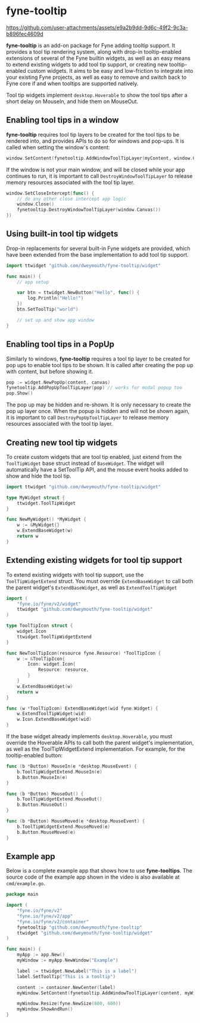 # fyne-tooltip



https://github.com/user-attachments/assets/e9a2b9dd-9d6c-49f2-9c3a-b896fec4609d


**fyne-tooltip** is an add-on package for Fyne adding tooltip support. It provides a tool tip rendering system, along with drop-in tooltip-enabled extensions of several of the Fyne builtin widgets, as well as an easy means to extend existing widgets to add tool tip support, or creating new tooltip-enabled custom widgets. It aims to be easy and low-friction to integrate into your existing Fyne projects, as well as easy to remove and switch back to Fyne core if and when tooltips are supported natively.

Tool tip widgets implement `desktop.Hoverable` to show the tool tips after a short delay on MouseIn, and hide them on MouseOut.

## Enabling tool tips in a window

**fyne-tooltip** requires tool tip layers to be created for the tool tips to be rendered into, and provides APIs to do so for windows and pop-ups. It is called when setting the window's content:

```go
window.SetContent(fynetooltip.AddWindowToolTipLayer(myContent, window.Canvas()))
```

If the window is not your main window, and will be closed while your app continues to run, it is important to call `DestroyWindowToolTipLayer` to release memory resources associated with the tool tip layer.

```go
window.SetCloseIntercept(func() {
    // do any other close intercept app logic
    window.Close()
    fynetooltip.DestroyWindowToolTipLayer(window.Canvas())
})
```

## Using built-in tool tip widgets

Drop-in replacements for several built-in Fyne widgets are provided, which have been extended from the base implementation to add tool tip support.

```go
import ttwidget "github.com/dweymouth/fyne-tooltip/widget"

func main() {
    // app setup

    var btn = ttwidget.NewButton("Hello", func() {
        log.Println("Hello!")
    })
    btn.SetToolTip("world")

    // set up and show app window
}
```

## Enabling tool tips in a PopUp

Similarly to windows, **fyne-tooltip** requires a tool tip layer to be created for pop ups to enable tool tips to be shown.
It is called after creating the pop up with content, but before showing it.

```go
pop := widget.NewPopUp(content, canvas)
fynetooltip.AddPopUpToolTipLayer(pop) // works for modal popup too
pop.Show()
```

The pop up may be hidden and re-shown. It is only necessary to create the pop up layer once. When the popup is hidden and will not be shown again,
it is important to call `DestroyPopUpToolTipLayer` to release memory resources associated with the tool tip layer.

## Creating new tool tip widgets

To create custom widgets that are tool tip enabled, just extend from the `ToolTipWidget` base struct instead of `BaseWidget`. The widget will automatically
have a SetToolTip API, and the mouse event hooks added to show and hide the tool tip.

```go
import ttwidget "github.com/dweymouth/fyne-tooltip/widget"

type MyWidget struct {
    ttwidget.ToolTipWidget
}

func NewMyWidget() *MyWidget {
    w := &MyWidget{}
    w.ExtendBaseWidget(w)
    return w
}
```

## Extending existing widgets for tool tip support

To extend existing widgets with tool tip support, use the `ToolTipWidgetExtend` struct. You must override `ExtendBaseWidget` to call both the
parent widget's `ExtendBaseWidget`, as well as `ExtendToolTipWidget`

```go
import (
    "fyne.io/fyne/v2/widget"
    ttwidget "github.com/dweymouth/fyne-tooltip/widget"
)

type ToolTipIcon struct {
    widget.Icon
    ttwidget.ToolTipWidgetExtend
}

func NewToolTipIcon(resource fyne.Resource) *ToolTipIcon {
    w := &ToolTipIcon{
        Icon: widget.Icon{
            Resource: resource,
        }
    }
    w.ExtendBaseWidget(w)
    return w
}

func (w *ToolTipIcon) ExtendBaseWidget(wid fyne.Widget) {
	w.ExtendToolTipWidget(wid)
	w.Icon.ExtendBaseWidget(wid)
}
```

If the base widget already implements `desktop.Hoverable`, you must override the Hoverable APIs to call both the parent widget's implementation,
as well as the ToolTipWidgetExtend implementation. For example, for the tooltip-enabled button:

```go
func (b *Button) MouseIn(e *desktop.MouseEvent) {
	b.ToolTipWidgetExtend.MouseIn(e)
	b.Button.MouseIn(e)
}

func (b *Button) MouseOut() {
	b.ToolTipWidgetExtend.MouseOut()
	b.Button.MouseOut()
}

func (b *Button) MouseMoved(e *desktop.MouseEvent) {
	b.ToolTipWidgetExtend.MouseMoved(e)
	b.Button.MouseMoved(e)
}
```

## Example app

Below is a complete example app that shows how to use **fyne-tooltips**. The source code of the example app shown in the video is also available at `cmd/example.go`.

```go
package main

import (
	"fyne.io/fyne/v2"
	"fyne.io/fyne/v2/app"
	"fyne.io/fyne/v2/container"
	fynetooltip "github.com/dweymouth/fyne-tooltip"
	ttwidget "github.com/dweymouth/fyne-tooltip/widget"
)

func main() {
	myApp := app.New()
	myWindow := myApp.NewWindow("Example")

	label := ttwidget.NewLabel("This is a label")
	label.SetToolTip("This is a tooltip")

	content := container.NewCenter(label)
	myWindow.SetContent(fynetooltip.AddWindowToolTipLayer(content, myWindow.Canvas()))

	myWindow.Resize(fyne.NewSize(800, 600))
	myWindow.ShowAndRun()
}
```
